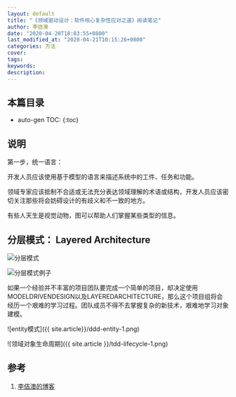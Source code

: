 ```yaml
---
layout: default
title: "《领域驱动设计：软件核心复杂性应对之道》阅读笔记"
author: 李佶澳
date: "2020-04-20T18:03:55+0800"
last_modified_at: "2020-04-21T10:15:26+0800"
categories: 方法
cover:
tags:
keywords:
description:
---
```


## 本篇目录

* auto-gen TOC:
{:toc}

## 说明

第一步，统一语言：

开发人员应该使用基于模型的语言来描述系统中的工件、任务和功能。

领域专家应该抵制不合适或无法充分表达领域理解的术语或结构，开发人员应该密切关注那些将会妨碍设计的有歧义和不一致的地方。

有些人天生是视觉动物，图可以帮助人们掌握某些类型的信息。

## 分层模式： Layered Architecture

![分层模式]({{site.article}}/ddd-layer.png)

![分层模式例子]({{site.article}}/ddd-layer-2.png)

如果一个经验并不丰富的项目团队要完成一个简单的项目，却决定使用MODELDRIVENDESIGN以及LAYEREDARCHITECTURE，那么这个项目组将会经历一个艰难的学习过程。团队成员不得不去掌握复杂的新技术，艰难地学习对象建模。

![entity模式]({{ site.article}}/ddd-entity-1.png)

![领域对象生命周期]({{ site.article }}/tdd-lifecycle-1.png)



## 参考

1. [李佶澳的博客][1]

[1]: https://www.lijiaocn.com "李佶澳的博客"

